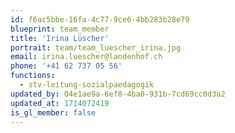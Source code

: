 ```yaml
---
id: f6ac5bbe-16fa-4c77-9ce6-4bb283b28e79
blueprint: team_member
title: 'Irina Lüscher'
portrait: team/team_luescher_irina.jpg
email: irina.luescher@landenhof.ch
phone: '+41 62 737 05 56'
functions:
  - stv-leitung-sozialpaedagogik
updated_by: 04e1ae9a-6ef8-4ba0-931b-7cd69cc0d3a2
updated_at: 1714072419
is_gl_member: false
---
```

